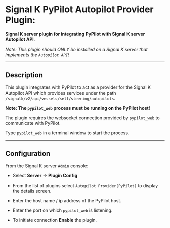 # Signal K PyPilot Autopilot Provider Plugin:

__Signal K server plugin for integrating PyPilot with Signal K server Autopilot API__.

_Note: This plugin should ONLY be installed on a Signal K server that implements the `Autopilot API`!_

---
## Description

This plugin integrates with PyPilot to act as a provider for the Signal K Autopilot API which provides services under the path `/signalk/v2/api/vessels/self/steering/autopilots`.


**Note: The `pypilot_web` process must be running on the PyPilot host!**

The plugin requires the websocket connection provided by `pypilot_web` to communicate with PyPilot.

Type `pypilot_web` in a terminal window to start the process.

---
## Configuration

From the Signal K server `Admin` console:
-  Select **Server** -> **Plugin Config**

-  From the list of plugins select `Autopilot Provider(PyPilot)`  to display the details screen.

- Enter the host name / ip address of the PyPilot host.

- Enter the port on which `pypilot_web` is listening.

- To initiate connection **Enable** the plugin.


